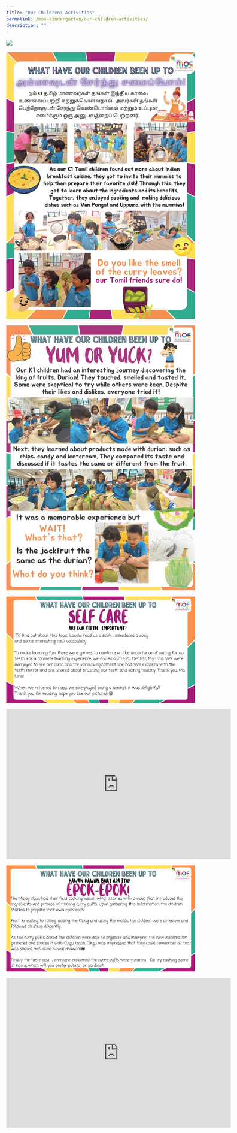 ```yaml
---
title: "Our Children: Activities"
permalink: /moe-kindergarten/our-children-activities/
description: ""
---
```

![](/images/2023%20MK/MK%20Values.png)

![](/images/2023%20MK/MK%20K1TL%20Cookery%20Lesson.jpg)

![](/images/2023%20MK/MK%20Durian%20lesson.jpg)

![](/images/2023%20MK/MK%20K1CL%20Self%20Care%20lesson.jpg)

<div class="bp-youtube">
	
<iframe width="600" height="400" src="https://www.youtube.com/embed/R1GuE1eCK_Y" title="YouTube video player" frameborder="0" allow="accelerometer; autoplay; clipboard-write; encrypted-media; gyroscope; picture-in-picture; web-share" allowfullscreen></iframe>
	
</div>

![](/images/2023%20MK/MK%20K1ML%20Epok-epok%20lesson.jpg)

<div class="bp-youtube">
<iframe width="600" height="400" src="https://www.youtube.com/embed/GUw4W9SKaiA" title="YouTube video player" frameborder="0" allow="accelerometer; autoplay; clipboard-write; encrypted-media; gyroscope; picture-in-picture; web-share" allowfullscreen></iframe>
</div>